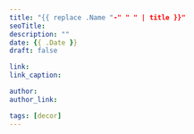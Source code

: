 ```yaml
---
title: "{{ replace .Name "-" " " | title }}"
seoTitle:
description: ""
date: {{ .Date }}
draft: false

link: 
link_caption: 

author: 
author_link:

tags: [decor]
---
```

